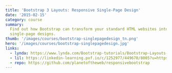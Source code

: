 ```yaml
---
title: 'Bootstrap 3 Layouts: Responsive Single-Page Design'
date: '2015-02-15'
category: course
summary:
  Find out how Bootstrap can transform your standard HTML websites into inspired
  single-page designs.
thumb: '/images/courses/bootstrap-singlepagedesign_tn.png'
hero: '/images/courses/bootstrap-singlepagedesign.jpg'
links:
  - lynda: https://www.lynda.com/Bootstrap-tutorials/Bootstrap-Layouts-Responsive-Single-Page-Design/186538-2.html
  - lil: https://linkedin-learning.pxf.io/c/1252977/449670/8005?u=https%3A%2F%2Fwww.linkedin.com%2Flearning%2Fbootstrap-layouts-responsive-single-page-design
  - repo: https://github.com/planetoftheweb/responsivebootstrap
---
```

